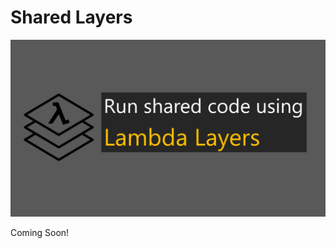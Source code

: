 # Shared Layers

![Banner](https://github.com/allanchua101/serverless-ninja/blob/master/docs/005-shared-layers/Banner.png)

Coming Soon!
